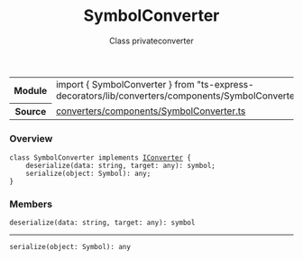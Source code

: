 <header class="symbol-info-header">    <h1 id="symbolconverter">SymbolConverter</h1>    <label class="symbol-info-type-label class">Class</label>    <label class="api-type-label private">private</label><label class="api-type-label converter">converter</label>  </header>
<section class="symbol-info">      <table class="is-full-width">        <tbody>        <tr>          <th>Module</th>          <td>            <div class="lang-typescript">                <span class="token keyword">import</span> { SymbolConverter }                 <span class="token keyword">from</span>                 <span class="token string">"ts-express-decorators/lib/converters/components/SymbolConverter"</span>                            </div>          </td>        </tr>        <tr>          <th>Source</th>          <td>            <a href="https://romakita.github.io/ts-express-decorators/#//blob/v3.1.0/src/converters/components/SymbolConverter.ts#L0-L0">                converters/components/SymbolConverter.ts            </a>        </td>        </tr>                </tbody>      </table>    </section>

### Overview

<pre><code class="typescript-lang"><span class="token keyword">class</span> SymbolConverter <span class="token keyword">implements</span> <a href="#api/common/converters/iconverter"><span class="token">IConverter</span></a> <span class="token punctuation">{</span>
    <span class="token function">deserialize</span><span class="token punctuation">(</span>data<span class="token punctuation">:</span> <span class="token keyword">string</span><span class="token punctuation">,</span> target<span class="token punctuation">:</span> <span class="token keyword">any</span><span class="token punctuation">)</span><span class="token punctuation">:</span> symbol<span class="token punctuation">;</span>
    <span class="token function">serialize</span><span class="token punctuation">(</span>object<span class="token punctuation">:</span> Symbol<span class="token punctuation">)</span><span class="token punctuation">:</span> <span class="token keyword">any</span><span class="token punctuation">;</span>
<span class="token punctuation">}</span></code></pre>

### Members

<div class="method-overview"><pre><code class="typescript-lang"><span class="token function">deserialize</span><span class="token punctuation">(</span>data<span class="token punctuation">:</span> <span class="token keyword">string</span><span class="token punctuation">,</span> target<span class="token punctuation">:</span> <span class="token keyword">any</span><span class="token punctuation">)</span><span class="token punctuation">:</span> symbol</code></pre></div>
<hr />
<div class="method-overview"><pre><code class="typescript-lang"><span class="token function">serialize</span><span class="token punctuation">(</span>object<span class="token punctuation">:</span> Symbol<span class="token punctuation">)</span><span class="token punctuation">:</span> <span class="token keyword">any</span></code></pre></div>

